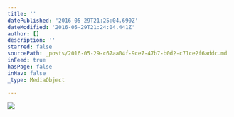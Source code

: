 ```yaml
---
title: ''
datePublished: '2016-05-29T21:25:04.690Z'
dateModified: '2016-05-29T21:24:04.441Z'
author: []
description: ''
starred: false
sourcePath: _posts/2016-05-29-c67aa04f-9ce7-47b7-b0d2-c71ce2f6addc.md
inFeed: true
hasPage: false
inNav: false
_type: MediaObject

---
```

![](https://the-grid-user-content.s3-us-west-2.amazonaws.com/1dc1497f-fd06-4db2-94f9-e5650af13660.jpg)
